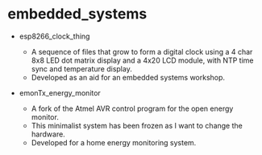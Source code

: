 # embedded_systems

* esp8266_clock_thing
  - A sequence of files that grow to form a digital clock using a 4 char 8x8 LED dot matrix display and a 4x20 LCD module, with NTP time sync and temperature display.
  - Developed as an aid for an embedded systems workshop.

* emonTx_energy_monitor
  - A fork of the Atmel AVR control program for the open energy monitor.
  - This minimalist system has been frozen as I want to change the hardware.
  - Developed for a home energy monitoring system.
